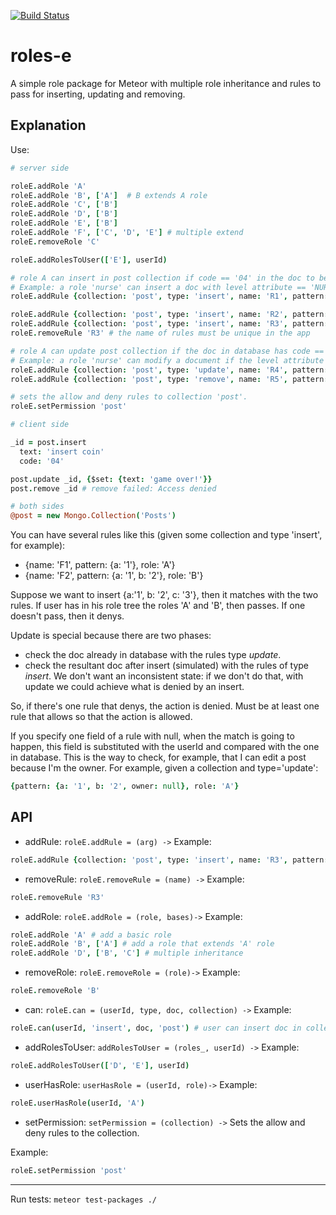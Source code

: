 [![Build Status](https://travis-ci.org/miguelalarcos/roles-e.svg)](https://travis-ci.org/miguelalarcos/roles-e)

roles-e
=======

A simple role package for Meteor with multiple role inheritance and rules to pass for inserting, updating and removing.

Explanation
-----------

Use:
```coffee
# server side

roleE.addRole 'A'
roleE.addRole 'B', ['A']  # B extends A role
roleE.addRole 'C', ['B']
roleE.addRole 'D', ['B']
roleE.addRole 'E', ['B']
roleE.addRole 'F', ['C', 'D', 'E'] # multiple extend
roleE.removeRole 'C'

roleE.addRolesToUser(['E'], userId)

# role A can insert in post collection if code == '04' in the doc to be iserted
# Example: a role 'nurse' can insert a doc with level attribute == 'NURSE'
roleE.addRule {collection: 'post', type: 'insert', name: 'R1', pattern: {code: '04'}, role: 'A'}

roleE.addRule {collection: 'post', type: 'insert', name: 'R2', pattern: {code: '05'}, role: 'E'}
roleE.addRule {collection: 'post', type: 'insert', name: 'R3', pattern: {code: '06'}, role: 'E'}
roleE.removeRule 'R3' # the name of rules must be unique in the app

# role A can update post collection if the doc in database has code == '04' and if the resultant doc after update passes the insert rules.
# Example: a role 'nurse' can modify a document if the level attribute of that document is 'NURSE', and if not trying to set that level to 'DOCTOR'.
roleE.addRule {collection: 'post', type: 'update', name: 'R4', pattern: {code: '04'}, role: 'A'}
roleE.addRule {collection: 'post', type: 'remove', name: 'R5', pattern: {code: '04'}, role: 'F'}

# sets the allow and deny rules to collection 'post'.
roleE.setPermission 'post'

# client side

_id = post.insert
  text: 'insert coin'
  code: '04'

post.update _id, {$set: {text: 'game over!'}}
post.remove _id # remove failed: Access denied

# both sides
@post = new Mongo.Collection('Posts')

```

You can have several rules like this (given some collection and type 'insert', for example):

* {name: 'F1', pattern: {a: '1'}, role: 'A'}
* {name: 'F2', pattern: {a: '1', b: '2'}, role: 'B'}

Suppose we want to insert {a:'1', b: '2', c: '3'}, then it matches with the two rules. If user has in his role tree the roles 'A' and 'B', then passes. If one doesn't pass, then it denys.

Update is special because there are two phases:

* check the doc already in database with the rules type *update*.
* check the resultant doc after insert (simulated) with the rules of type *insert*. We don't want an inconsistent state: if we don't do that, with update we could achieve what is denied by an insert.

So, if there's one rule that denys, the action is denied. Must be at least one rule that allows so that the action is allowed.

If you specify one field of a rule with null, when the match is going to happen, this field is substituted with the userId and compared with the one in database. This is the way to check, for example, that I can edit a post because I'm the owner.
For example, given a collection and type='update':

```coffee
{pattern: {a: '1', b: '2', owner: null}, role: 'A'}

```

API
---
* addRule:
```roleE.addRule = (arg) ->```
Example:
```coffee
roleE.addRule {collection: 'post', type: 'insert', name: 'R3', pattern: {code: '04'}, role: 'A'}
```

* removeRule:
```roleE.removeRule = (name) ->```
Example:
```coffee
roleE.removeRule 'R3'
```

* addRole:
```roleE.addRole = (role, bases)->```
Example:
```coffee
roleE.addRole 'A' # add a basic role
roleE.addRole 'B', ['A'] # add a role that extends 'A' role
roleE.addRole 'D', ['B', 'C'] # multiple inheritance
```

* removeRole:
```roleE.removeRole = (role)->```
Example:
```coffee
roleE.removeRole 'B'
```

* can:
```roleE.can = (userId, type, doc, collection) ->```
Example:
```coffee
roleE.can(userId, 'insert', doc, 'post') # user can insert doc in collection post?
```

* addRolesToUser:
```addRolesToUser = (roles_, userId) ->```
Example:
```coffee
roleE.addRolesToUser(['D', 'E'], userId)
```

* userHasRole:
```userHasRole = (userId, role)->```
Example:
```coffee
roleE.userHasRole(userId, 'A')
```

* setPermission:
```setPermission = (collection) ->```
  Sets the allow and deny rules to the collection.

Example:
```coffee
roleE.setPermission 'post'
```

---
Run tests:
  ```meteor test-packages ./```